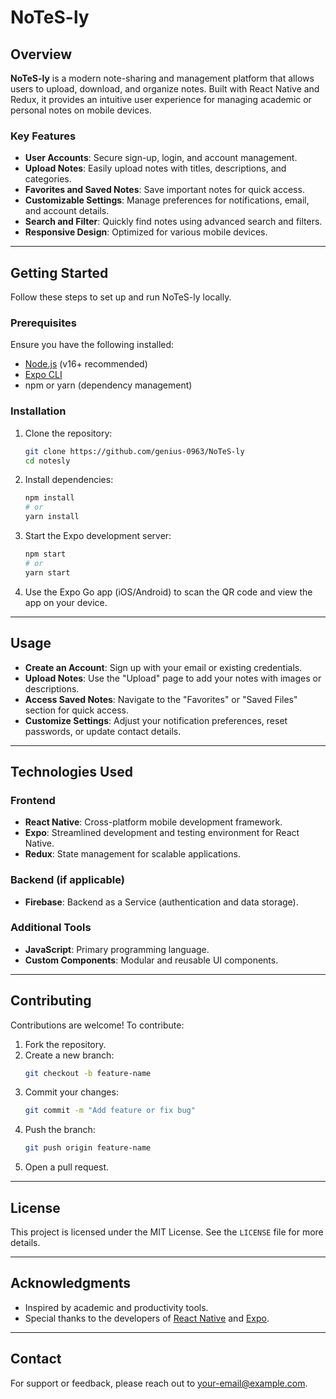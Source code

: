 # NoTeS-ly

## Overview
**NoTeS-ly** is a modern note-sharing and management platform that allows users to upload, download, and organize notes. Built with React Native and Redux, it provides an intuitive user experience for managing academic or personal notes on mobile devices.

### Key Features
- **User Accounts**: Secure sign-up, login, and account management.
- **Upload Notes**: Easily upload notes with titles, descriptions, and categories.
- **Favorites and Saved Notes**: Save important notes for quick access.
- **Customizable Settings**: Manage preferences for notifications, email, and account details.
- **Search and Filter**: Quickly find notes using advanced search and filters.
- **Responsive Design**: Optimized for various mobile devices.

---

## Getting Started

Follow these steps to set up and run NoTeS-ly locally.

### Prerequisites
Ensure you have the following installed:
- [Node.js](https://nodejs.org/) (v16+ recommended)
- [Expo CLI](https://expo.dev/)
- npm or yarn (dependency management)

### Installation

1. Clone the repository:
   ```bash
   git clone https://github.com/genius-0963/NoTeS-ly
   cd notesly
   ```

2. Install dependencies:
   ```bash
   npm install
   # or
   yarn install
   ```

3. Start the Expo development server:
   ```bash
   npm start
   # or
   yarn start
   ```

4. Use the Expo Go app (iOS/Android) to scan the QR code and view the app on your device.

---

## Usage

- **Create an Account**: Sign up with your email or existing credentials.
- **Upload Notes**: Use the "Upload" page to add your notes with images or descriptions.
- **Access Saved Notes**: Navigate to the "Favorites" or "Saved Files" section for quick access.
- **Customize Settings**: Adjust your notification preferences, reset passwords, or update contact details.

---

## Technologies Used

### Frontend
- **React Native**: Cross-platform mobile development framework.
- **Expo**: Streamlined development and testing environment for React Native.
- **Redux**: State management for scalable applications.

### Backend (if applicable)
- **Firebase**: Backend as a Service (authentication and data storage).

### Additional Tools
- **JavaScript**: Primary programming language.
- **Custom Components**: Modular and reusable UI components.

---

## Contributing

Contributions are welcome! To contribute:

1. Fork the repository.
2. Create a new branch:
   ```bash
   git checkout -b feature-name
   ```
3. Commit your changes:
   ```bash
   git commit -m "Add feature or fix bug"
   ```
4. Push the branch:
   ```bash
   git push origin feature-name
   ```
5. Open a pull request.

---

## License

This project is licensed under the MIT License. See the `LICENSE` file for more details.

---

## Acknowledgments
- Inspired by academic and productivity tools.
- Special thanks to the developers of [React Native](https://reactnative.dev/) and [Expo](https://expo.dev/).

---

## Contact

For support or feedback, please reach out to [your-email@example.com](mailto:iiitiansaurabh@gmail.com).

